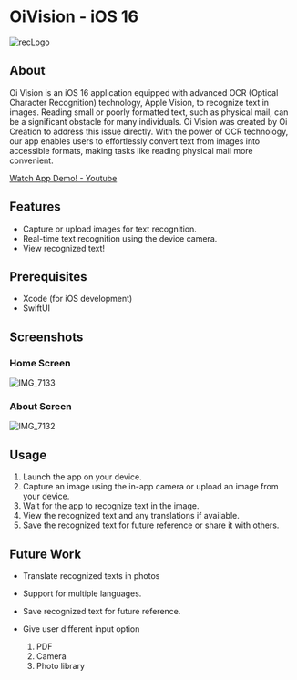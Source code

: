 # OiVision - iOS 16

![recLogo](https://github.com/pchoi63/OiVision-iOS/assets/110645615/935b8e9b-2f24-4c70-ad85-068db9248ae2)

## About
Oi Vision is an iOS 16 application equipped with advanced OCR (Optical Character Recognition) technology, Apple Vision, to recognize text in images.
Reading small or poorly formatted text, such as physical mail, can be a significant obstacle for many individuals. 
Oi Vision was created by Oi Creation to address this issue directly. 
With the power of OCR technology, our app enables users to effortlessly convert text from images into accessible formats, making tasks like reading physical mail more convenient.

[Watch App Demo! - Youtube](https://youtube.com/shorts/4Ho0qsuE4yI?feature=share)

## Features
- Capture or upload images for text recognition.
- Real-time text recognition using the device camera.
- View recognized text!

## Prerequisites
- Xcode (for iOS development)
- SwiftUI

## Screenshots
### Home Screen
![IMG_7133](https://github.com/pchoi63/OiVision-iOS/assets/110645615/681f34aa-1076-475d-9f4f-4cc92488e861)

### About Screen
![IMG_7132](https://github.com/pchoi63/OiVision-iOS/assets/110645615/0a5b3093-568b-49e5-9f3a-12f7c9422265)

## Usage
1. Launch the app on your device.
2. Capture an image using the in-app camera or upload an image from your device.
3. Wait for the app to recognize text in the image.
4. View the recognized text and any translations if available.
5. Save the recognized text for future reference or share it with others.

## Future Work
- Translate recognized texts in photos
- Support for multiple languages.
- Save recognized text for future reference.

- Give user different input option
  1. PDF
  2. Camera
  3. Photo library
